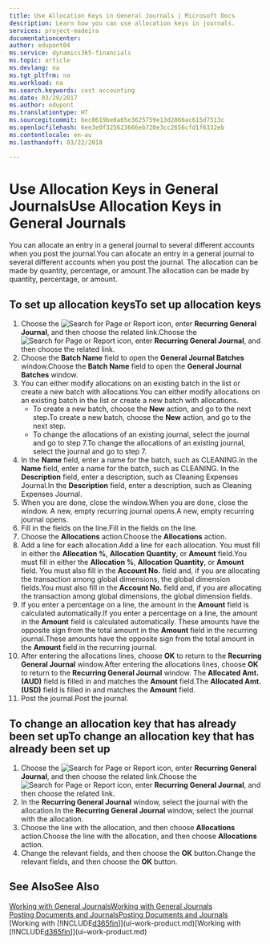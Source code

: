 ```yaml
---
title: Use Allocation Keys in General Journals | Microsoft Docs
description: Learn how you can use allocation keys in journals.
services: project-madeira
documentationcenter: 
author: edupont04
ms.service: dynamics365-financials
ms.topic: article
ms.devlang: na
ms.tgt_pltfrm: na
ms.workload: na
ms.search.keywords: cost accounting
ms.date: 03/29/2017
ms.author: edupont
ms.translationtype: HT
ms.sourcegitcommit: bec0619be0a65e3625759e13d2866ac615d7513c
ms.openlocfilehash: 6ee3e0f325623666eb720e3cc2656cfd1f6332eb
ms.contentlocale: en-au
ms.lasthandoff: 03/22/2018

---
```

# <a name="use-allocation-keys-in-general-journals"></a><span data-ttu-id="8c0c5-103">Use Allocation Keys in General Journals</span><span class="sxs-lookup"><span data-stu-id="8c0c5-103">Use Allocation Keys in General Journals</span></span>
<span data-ttu-id="8c0c5-104">You can allocate an entry in a general journal to several different accounts when you post the journal.</span><span class="sxs-lookup"><span data-stu-id="8c0c5-104">You can allocate an entry in a general journal to several different accounts when you post the journal.</span></span> <span data-ttu-id="8c0c5-105">The allocation can be made by quantity, percentage, or amount.</span><span class="sxs-lookup"><span data-stu-id="8c0c5-105">The allocation can be made by quantity, percentage, or amount.</span></span>

## <a name="to-set-up-allocation-keys"></a><span data-ttu-id="8c0c5-106">To set up allocation keys</span><span class="sxs-lookup"><span data-stu-id="8c0c5-106">To set up allocation keys</span></span>
1. <span data-ttu-id="8c0c5-107">Choose the ![Search for Page or Report](media/ui-search/search_small.png "Search for Page or Report icon") icon, enter **Recurring General Journal**, and then choose the related link.</span><span class="sxs-lookup"><span data-stu-id="8c0c5-107">Choose the ![Search for Page or Report](media/ui-search/search_small.png "Search for Page or Report icon") icon, enter **Recurring General Journal**, and then choose the related link.</span></span>
2. <span data-ttu-id="8c0c5-108">Choose the **Batch Name** field to open the **General Journal Batches** window.</span><span class="sxs-lookup"><span data-stu-id="8c0c5-108">Choose the **Batch Name** field to open the **General Journal Batches** window.</span></span>
3. <span data-ttu-id="8c0c5-109">You can either modify allocations on an existing batch in the list or create a new batch with allocations.</span><span class="sxs-lookup"><span data-stu-id="8c0c5-109">You can either modify allocations on an existing batch in the list or create a new batch with allocations.</span></span>
   * <span data-ttu-id="8c0c5-110">To create a new batch, choose the **New** action, and go to the next step.</span><span class="sxs-lookup"><span data-stu-id="8c0c5-110">To create a new batch, choose the **New** action, and go to the next step.</span></span>
   * <span data-ttu-id="8c0c5-111">To change the allocations of an existing journal, select the journal and go to step 7.</span><span class="sxs-lookup"><span data-stu-id="8c0c5-111">To change the allocations of an existing journal, select the journal and go to step 7.</span></span>    
4. <span data-ttu-id="8c0c5-112">In the **Name** field, enter a name for the batch, such as CLEANING.</span><span class="sxs-lookup"><span data-stu-id="8c0c5-112">In the **Name** field, enter a name for the batch, such as CLEANING.</span></span> <span data-ttu-id="8c0c5-113">In the **Description** field, enter a description, such as Cleaning Expenses Journal.</span><span class="sxs-lookup"><span data-stu-id="8c0c5-113">In the **Description** field, enter a description, such as Cleaning Expenses Journal.</span></span>
5. <span data-ttu-id="8c0c5-114">When you are done, close the window.</span><span class="sxs-lookup"><span data-stu-id="8c0c5-114">When you are done, close the window.</span></span> <span data-ttu-id="8c0c5-115">A new, empty recurring journal opens.</span><span class="sxs-lookup"><span data-stu-id="8c0c5-115">A new, empty recurring journal opens.</span></span>
6. <span data-ttu-id="8c0c5-116">Fill in the fields on the line.</span><span class="sxs-lookup"><span data-stu-id="8c0c5-116">Fill in the fields on the line.</span></span>
7. <span data-ttu-id="8c0c5-117">Choose the **Allocations** action.</span><span class="sxs-lookup"><span data-stu-id="8c0c5-117">Choose the **Allocations** action.</span></span>
8. <span data-ttu-id="8c0c5-118">Add a line for each allocation.</span><span class="sxs-lookup"><span data-stu-id="8c0c5-118">Add a line for each allocation.</span></span> <span data-ttu-id="8c0c5-119">You must fill in either the **Allocation %**, **Allocation Quantity**, or **Amount** field.</span><span class="sxs-lookup"><span data-stu-id="8c0c5-119">You must fill in either the **Allocation %**, **Allocation Quantity**, or **Amount** field.</span></span> <span data-ttu-id="8c0c5-120">You must also fill in the **Account No.** field and, if you are allocating the transaction among global dimensions, the global dimension fields.</span><span class="sxs-lookup"><span data-stu-id="8c0c5-120">You must also fill in the **Account No.** field and, if you are allocating the transaction among global dimensions, the global dimension fields.</span></span>
9. <span data-ttu-id="8c0c5-121">If you enter a percentage on a line, the amount in the **Amount** field is calculated automatically.</span><span class="sxs-lookup"><span data-stu-id="8c0c5-121">If you enter a percentage on a line, the amount in the **Amount** field is calculated automatically.</span></span> <span data-ttu-id="8c0c5-122">These amounts have the opposite sign from the total amount in the **Amount** field in the recurring journal.</span><span class="sxs-lookup"><span data-stu-id="8c0c5-122">These amounts have the opposite sign from the total amount in the **Amount** field in the recurring journal.</span></span>
10. <span data-ttu-id="8c0c5-123">After entering the allocations lines, choose **OK** to return to the **Recurring General Journal** window.</span><span class="sxs-lookup"><span data-stu-id="8c0c5-123">After entering the allocations lines, choose **OK** to return to the **Recurring General Journal** window.</span></span> <span data-ttu-id="8c0c5-124">The **Allocated Amt. (AUD)** field is filled in and matches the **Amount** field.</span><span class="sxs-lookup"><span data-stu-id="8c0c5-124">The **Allocated Amt. (USD)** field is filled in and matches the **Amount** field.</span></span>
11. <span data-ttu-id="8c0c5-125">Post the journal.</span><span class="sxs-lookup"><span data-stu-id="8c0c5-125">Post the journal.</span></span>

## <a name="to-change-an-allocation-key-that-has-already-been-set-up"></a><span data-ttu-id="8c0c5-126">To change an allocation key that has already been set up</span><span class="sxs-lookup"><span data-stu-id="8c0c5-126">To change an allocation key that has already been set up</span></span>
1. <span data-ttu-id="8c0c5-127">Choose the ![Search for Page or Report](media/ui-search/search_small.png "Search for Page or Report icon") icon, enter **Recurring General Journal**, and then choose the related link.</span><span class="sxs-lookup"><span data-stu-id="8c0c5-127">Choose the ![Search for Page or Report](media/ui-search/search_small.png "Search for Page or Report icon") icon, enter **Recurring General Journal**, and then choose the related link.</span></span>
2. <span data-ttu-id="8c0c5-128">In the **Recurring General Journal** window, select the journal with the allocation.</span><span class="sxs-lookup"><span data-stu-id="8c0c5-128">In the **Recurring General Journal** window, select the journal with the allocation.</span></span>
3. <span data-ttu-id="8c0c5-129">Choose the line with the allocation, and then choose **Allocations** action.</span><span class="sxs-lookup"><span data-stu-id="8c0c5-129">Choose the line with the allocation, and then choose **Allocations** action.</span></span>
4. <span data-ttu-id="8c0c5-130">Change the relevant fields, and then choose the **OK** button.</span><span class="sxs-lookup"><span data-stu-id="8c0c5-130">Change the relevant fields, and then choose the **OK** button.</span></span>

## <a name="see-also"></a><span data-ttu-id="8c0c5-131">See Also</span><span class="sxs-lookup"><span data-stu-id="8c0c5-131">See Also</span></span>
[<span data-ttu-id="8c0c5-132">Working with General Journals</span><span class="sxs-lookup"><span data-stu-id="8c0c5-132">Working with General Journals</span></span>](ui-work-general-journals.md)  
[<span data-ttu-id="8c0c5-133">Posting Documents and Journals</span><span class="sxs-lookup"><span data-stu-id="8c0c5-133">Posting Documents and Journals</span></span>](ui-post-documents-journals.md)  
<span data-ttu-id="8c0c5-134">[Working with [!INCLUDE[d365fin](includes/d365fin_md.md)]](ui-work-product.md)</span><span class="sxs-lookup"><span data-stu-id="8c0c5-134">[Working with [!INCLUDE[d365fin](includes/d365fin_md.md)]](ui-work-product.md)</span></span>

